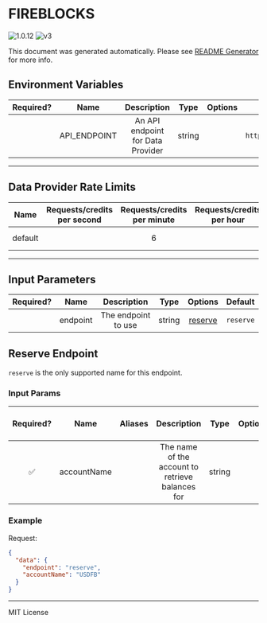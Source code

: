 # FIREBLOCKS

![1.0.12](https://img.shields.io/github/package-json/v/smartcontractkit/external-adapters-js?filename=packages/sources/fireblocks/package.json) ![v3](https://img.shields.io/badge/framework%20version-v3-blueviolet)

This document was generated automatically. Please see [README Generator](../../scripts#readme-generator) for more info.

## Environment Variables

| Required? |     Name     |            Description            |  Type  | Options |                Default                |
| :-------: | :----------: | :-------------------------------: | :----: | :-----: | :-----------------------------------: |
|           | API_ENDPOINT | An API endpoint for Data Provider | string |         | `https://serenitybank.io/stablecoin/` |

---

## Data Provider Rate Limits

|  Name   | Requests/credits per second | Requests/credits per minute | Requests/credits per hour |       Note        |
| :-----: | :-------------------------: | :-------------------------: | :-----------------------: | :---------------: |
| default |                             |              6              |                           | Reasonable limits |

---

## Input Parameters

| Required? |   Name   |     Description     |  Type  |           Options            |  Default  |
| :-------: | :------: | :-----------------: | :----: | :--------------------------: | :-------: |
|           | endpoint | The endpoint to use | string | [reserve](#reserve-endpoint) | `reserve` |

## Reserve Endpoint

`reserve` is the only supported name for this endpoint.

### Input Params

| Required? |    Name     | Aliases |                   Description                    |  Type  | Options | Default | Depends On | Not Valid With |
| :-------: | :---------: | :-----: | :----------------------------------------------: | :----: | :-----: | :-----: | :--------: | :------------: |
|    ✅     | accountName |         | The name of the account to retrieve balances for | string |         |         |            |                |

### Example

Request:

```json
{
  "data": {
    "endpoint": "reserve",
    "accountName": "USDFB"
  }
}
```

---

MIT License
